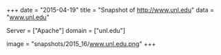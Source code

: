 
+++
date = "2015-04-19"
title = "Snapshot of http://www.unl.edu"
data = "www.unl.edu"

Server = ["Apache"]
domain = ["unl.edu"]

  image = "snapshots/2015_16/www.unl.edu.png"
+++
#
